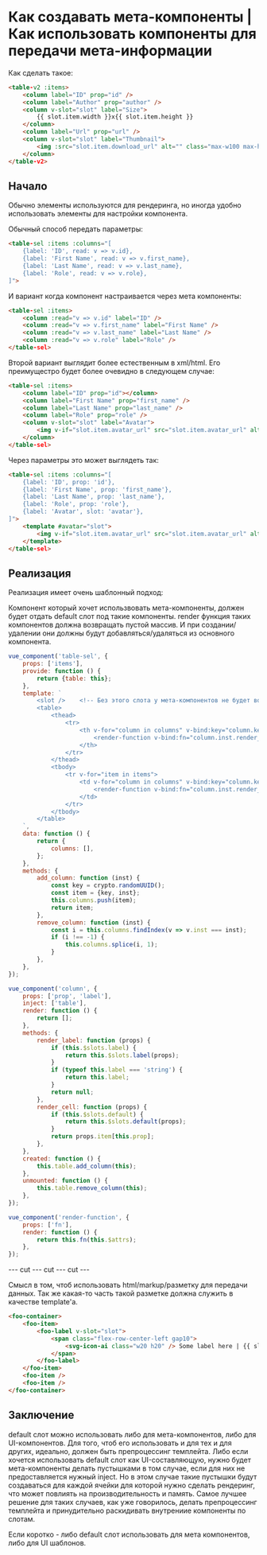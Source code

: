 # Как создавать мета-компоненты | Как использовать компоненты для передачи мета-информации

Как сделать такое:

```html
<table-v2 :items>
    <column label="ID" prop="id" />
    <column label="Author" prop="author" />
    <column v-slot="slot" label="Size">
        {{ slot.item.width }}x{{ slot.item.height }}
    </column>
    <column label="Url" prop="url" />
    <column v-slot="slot" label="Thumbnail">
        <img :src="slot.item.download_url" alt="" class="max-w100 max-h100" />
    </column>
</table-v2>
```

## Начало

Обычно элементы используются для рендеринга, но иногда удобно использовать
элементы для настройки компонента.

Обычный способ передать параметры:

```html
<table-sel :items :columns="[
    {label: 'ID', read: v => v.id},
    {label: 'First Name', read: v => v.first_name},
    {label: 'Last Name', read: v => v.last_name},
    {label: 'Role', read: v => v.role},
]">
```

И вариант когда компонент настраивается через мета компоненты:

```html
<table-sel :items>
    <column :read="v => v.id" label="ID" />
    <column :read="v => v.first_name" label="First Name" />
    <column :read="v => v.last_name" label="Last Name" />
    <column :read="v => v.role" label="Role" />
</table-sel>
```

Второй вариант выглядит более естественным в xml/html. Его преимущестро будет более
очевидно в следующем случае:

```html
<table-sel :items>
    <column label="ID" prop="id"></column>
    <column label="First Name" prop="first_name" />
    <column label="Last Name" prop="last_name" />
    <column label="Role" prop="role" />
    <column v-slot="slot" label="Avatar">
        <img v-if="slot.item.avatar_url" src="slot.item.avatar_url" alt="" />
    </column>
</table-sel>
```

Через параметры это может выглядеть так:

```html
<table-sel :items :columns="[
    {label: 'ID', prop: 'id'},
    {label: 'First Name', prop: 'first_name'},
    {label: 'Last Name', prop: 'last_name'},
    {label: 'Role', prop: 'role'},
    {label: 'Avatar', slot: 'avatar'},
]">
    <template #avatar="slot">
        <img v-if="slot.item.avatar_url" src="slot.item.avatar_url" alt="" />
    </template>
</table-sel>
```

## Реализация

Реализация имеет очень шаблонный подход:

Компонент который хочет использвовать мета-компоненты, должен будет отдать default слот под такие компоненты.
render функция таких компонентов должна возвращать пустой массив. И при создании/удалении они должны будут
добавляться/удаляться из основного компонента.

```javascript
vue_component('table-sel', {
    props: ['items'],
    provide: function () {
        return {table: this};
    },
    template: `
        <slot />    <!-- Без этого слота у мета-компонентов не будет возможности создаться -->
        <table>
            <thead>
                <tr>
                    <th v-for="column in columns" v-bind:key="column.key">
                        <render-function v-bind:fn="column.inst.render_label" />
                    </th>
                </tr>
            </thead>
            <tbody>
                <tr v-for="item in items">
                    <td v-for="column in columns" v-bind:key="column.key">
                        <render-function v-bind:fn="column.inst.render_cell" v-bind:item="item" />
                    </td>
                </tr>
            </tbody>  
        </table>
    `,
    data: function () {
        return {
            columns: [],
        };
    },
    methods: {
        add_column: function (inst) {
            const key = crypto.randomUUID();
            const item = {key, inst};
            this.columns.push(item);
            return item;
        },
        remove_column: function (inst) {
            const i = this.columns.findIndex(v => v.inst === inst);
            if (i !== -1) {
                this.columns.splice(i, 1);
            }
        },
    },
});

vue_component('column', {
    props: ['prop', 'label'],
    inject: ['table'],
    render: function () {
        return [];
    },
    methods: {
        render_label: function (props) {
            if (this.$slots.label) {
                return this.$slots.label(props);
            }
            if (typeof this.label === 'string') {
                return this.label;
            }
            return null;
        },
        render_cell: function (props) {
            if (this.$slots.default) {
                return this.$slots.default(props);
            }
            return props.item[this.prop];
        },
    },
    created: function () {
        this.table.add_column(this);
    },
    unmounted: function () {
        this.table.remove_column(this);
    },
});

vue_component('render-function', {
    props: ['fn'],
    render: function () {
        return this.fn(this.$attrs);
    },
});
```

--- cut --- cut --- cut ---

Смысл в том, чтоб использовать html/markup/разметку для передачи данных.
Так же какая-то часть такой разметке должна служить в качестве template'а.

```html
<foo-container>
    <foo-item>
        <foo-label v-slot="slot">
            <span class="flex-row-center-left gap10">
                <svg-icon-ai class="w20 h20" /> Some label here | {{ slot }}
            </span>
        </foo-label>
    </foo-item>
    <foo-item />
    <foo-item />
</foo-container>
```

## Заключение

default слот можно использовать либо для мета-компонентов, либо для UI-компонентов.
Для того, чтоб его использовать и для тех и для других, идеально, должен быть препроцессинг темплейта.
Либо если хочется использовать default слот как UI-составляющую, нужно будет мета-компоненты делать
пустышками в том случае, если для них не предоставляется нужный inject. Но в этом случае такие пустышки будут
создаваться для каждой ячейки для которой нужно сделать рендеринг, что может повлиять на производительность
и память. Самое лучшее решение для таких случаев, как уже говорилось, делать препроцессинг темплейта и
принудительно раскидивать внутрениие компоненты по слотам.

Если коротко - либо default слот использовать для мета компонентов, либо для UI шаблонов.

